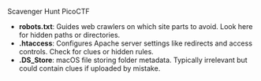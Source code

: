 Scavenger Hunt PicoCTF

- **robots.txt**: Guides web crawlers on which site parts to avoid. Look here for hidden paths or directories.
- **.htaccess**: Configures Apache server settings like redirects and access controls. Check for clues or hidden rules.
- **.DS_Store**: macOS file storing folder metadata. Typically irrelevant but could contain clues if uploaded by mistake.
